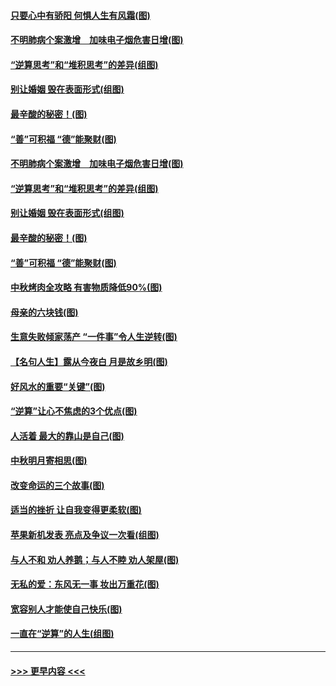 #### [只要心中有骄阳 何惧人生有风霜(图)](../pages/p8/907320.md?t=09140955) 
#### [不明肺病个案激增　加味电子烟危害日增(图)](../pages/p8/907307.md?t=09140955) 
#### [“逆算思考”和“堆积思考”的差异(组图)](../pages/p8/907229.md?t=09140955) 
#### [别让婚姻 毁在表面形式(组图)](../pages/p8/907118.md?t=09140955) 
#### [最辛酸的秘密！(图)](../pages/p8/906327.md?t=09140955) 
#### [“善”可积福 “德”能聚财(图)](../pages/p8/906906.md?t=09140955) 
#### [不明肺病个案激增　加味电子烟危害日增(图)](../pages/p8/907307.md?t=09140955) 
#### [“逆算思考”和“堆积思考”的差异(组图)](../pages/p8/907229.md?t=09140955) 
#### [别让婚姻 毁在表面形式(组图)](../pages/p8/907118.md?t=09140955) 
#### [最辛酸的秘密！(图)](../pages/p8/906327.md?t=09140955) 
#### [“善”可积福 “德”能聚财(图)](../pages/p8/906906.md?t=09140955) 
#### [中秋烤肉全攻略 有害物质降低90%(图)](../pages/p8/907227.md?t=09140955) 
#### [母亲的六块钱(图)](../pages/p8/907107.md?t=09140955) 
#### [生意失败倾家荡产 “一件事”令人生逆转(图)](../pages/p8/907101.md?t=09140955) 
#### [【名句人生】露从今夜白 月是故乡明(图)](../pages/p8/906558.md?t=09140955) 
#### [好风水的重要“关键”(图)](../pages/p8/907087.md?t=09140955) 
#### [“逆算”让心不焦虑的3个优点(图)](../pages/p8/907070.md?t=09140955) 
#### [人活着 最大的靠山是自己(图)](../pages/p8/906329.md?t=09140955) 
#### [中秋明月寄相思(图)](../pages/p8/906932.md?t=09140955) 
#### [改变命运的三个故事(图)](../pages/p8/906257.md?t=09140955) 
#### [适当的挫折 让自我变得更柔软(图)](../pages/p8/906984.md?t=09140955) 
#### [苹果新机发表 亮点及争议一次看(组图)](../pages/p8/906967.md?t=09140955) 
#### [与人不和 劝人养鹅；与人不睦 劝人架屋(图)](../pages/p8/906905.md?t=09140955) 
#### [无私的爱：东风无一事 妆出万重花(图)](../pages/p8/906862.md?t=09140955) 
#### [宽容别人才能使自己快乐(图)](../pages/p8/906553.md?t=09140955) 
#### [一直在“逆算”的人生(组图)](../pages/p8/906796.md?t=09140955) 

----
#### [ >>> 更早内容 <<< ](../indexes/p8-earlier.md)
